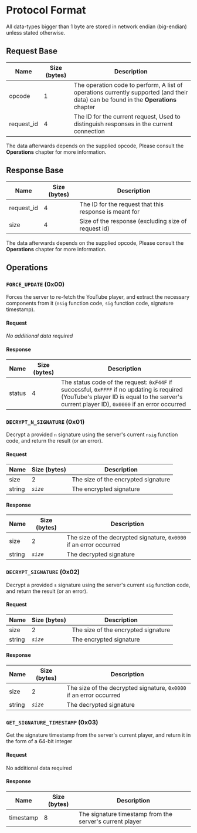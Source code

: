 # Protocol Format

All data-types bigger than 1 byte are stored in network endian (big-endian) unless stated otherwise.

## Request Base
| Name      | Size (bytes) | Description                          |
|-----------|--------------|--------------------------------------|
|opcode     | 1            | The operation code to perform, A list of operations currently supported (and their data) can be found in the **Operations** chapter |
|request_id | 4            | The ID for the current request, Used to distinguish responses in the current connection |

The data afterwards depends on the supplied opcode, Please consult the **Operations** chapter for more information.

## Response Base
| Name       | Size (bytes) | Description                           |
|------------|--------------|---------------------------------------|
|request_id  | 4            | The ID for the request that this response is meant for |
|size        | 4            | Size of the response (excluding size of request id)|

The data afterwards depends on the supplied opcode, Please consult the **Operations** chapter for more information.

## Operations
### `FORCE_UPDATE` (0x00)
Forces the server to re-fetch the YouTube player, and extract the necessary components from it (`nsig` function code, `sig` function code, signature timestamp).

#### Request
*No additional data required*

#### Response
| Name | Size (bytes) | Description |
|------|--------------|-------------|
|status| 4            | The status code of the request: `0xF44F` if successful, `0xFFFF` if no updating is required (YouTube's player ID is equal to the server's current player ID), `0x0000` if an error occurred |

### `DECRYPT_N_SIGNATURE` (0x01)
Decrypt a provided `n` signature using the server's current `nsig` function code, and return the result (or an error).

#### Request
| Name | Size (bytes) | Description                         |
|------|--------------|-------------------------------------|
|size  | 2            | The size of the encrypted signature |
|string| *`size`*     | The encrypted signature             |

#### Response
| Name | Size (bytes) | Description                                                      |
|------|--------------|------------------------------------------------------------------|
|size  | 2            | The size of the decrypted signature, `0x0000` if an error occurred |
|string| *`size`*     | The decrypted signature                                          |

### `DECRYPT_SIGNATURE` (0x02)
Decrypt a provided `s` signature using the server's current `sig` function code, and return the result (or an error).

#### Request
| Name | Size (bytes) | Description                         |
|------|--------------|-------------------------------------|
|size  | 2            | The size of the encrypted signature |
|string| *`size`*     | The encrypted signature             |

#### Response
| Name | Size (bytes) | Description                                                      |
|------|--------------|------------------------------------------------------------------|
|size  | 2            | The size of the decrypted signature, `0x0000` if an error occurred |
|string| *`size`*     | The decrypted signature                                          |

### `GET_SIGNATURE_TIMESTAMP` (0x03)
Get the signature timestamp from the server's current player, and return it in the form of a 64-bit integer

#### Request
No additional data required

#### Response
| Name    | Size (bytes) | Description                                              |
|---------|--------------|----------------------------------------------------------|
|timestamp| 8            | The signature timestamp from the server's current player |
